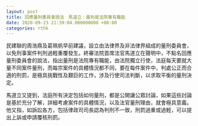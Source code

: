 ```yaml
---
layout: post
title: 回應量刑委員會說法　馬道立：量刑是法院專有職能
date: 2020-09-23 21:39:04.000000000 +08:00
categories: rthk
---
```


民建聯的周浩鼎及葛珮帆早前建議，設立由法律界及非法律界組成的量刑委員會，以免刑事案件判刑過輕重覆發生。終審法院首席法官馬道立在聲明中，不點名回應量刑委員會的說法，指出量刑是法院專有職能，由法院獨立行使，法庭每天要就大量不同案件量刑，而每宗案件的具體情況都不同，要在每件案件中，判處公正而合適的刑罰，是極具挑戰性及艱巨的工作，涉及行使司法判斷，以求取平衡的量刑決定。

馬道立又提到，法庭所有決定包括如何量刑，都是公開讓公眾討論，如果這些討論是基於充分了解，詳細考慮案件的具體情況，以及法官量刑理由，就會極具意義。他又指，如訴訟各方，包括律政司司長認為判刑不一致，刑罰過重或過輕，可以提出上訴或申請覆核刑罰。
